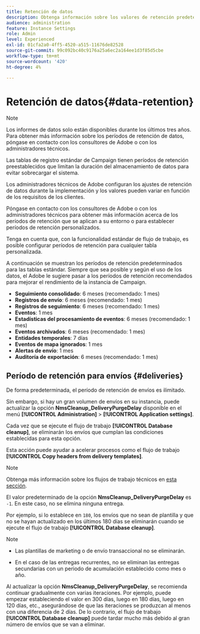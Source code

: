 ```yaml
---
title: Retención de datos
description: Obtenga información sobre los valores de retención predeterminados para las tablas estándar
audience: administration
feature: Instance Settings
role: Admin
level: Experienced
exl-id: 01cfa2a0-4ff5-4520-a515-11676de82528
source-git-commit: 99c092bc40c9176a25a6ec2a164ee1d3f85d5cbe
workflow-type: tm+mt
source-wordcount: '420'
ht-degree: 4%

---
```


# Retención de datos{#data-retention}

>[!NOTE]
>
>Los informes de datos solo están disponibles durante los últimos tres años. Para obtener más información sobre los períodos de retención de datos, póngase en contacto con los consultores de Adobe o con los administradores técnicos.

Las tablas de registro estándar de Campaign tienen períodos de retención preestablecidos que limitan la duración del almacenamiento de datos para evitar sobrecargar el sistema.

Los administradores técnicos de Adobe configuran los ajustes de retención de datos durante la implementación y los valores pueden variar en función de los requisitos de los clientes.

Póngase en contacto con los consultores de Adobe o con los administradores técnicos para obtener más información acerca de los períodos de retención que se aplican a su entorno o para establecer períodos de retención personalizados.

Tenga en cuenta que, con la funcionalidad estándar de flujo de trabajo, es posible configurar períodos de retención para cualquier tabla personalizada.

A continuación se muestran los períodos de retención predeterminados para las tablas estándar. Siempre que sea posible y según el uso de los datos, el Adobe le sugiere pasar a los períodos de retención recomendados para mejorar el rendimiento de la instancia de Campaign.

* **Seguimiento consolidado**: 6 meses (recomendado: 1 mes)
* **Registros de envío**: 6 meses (recomendado: 1 mes)
* **Registros de seguimiento**: 6 meses (recomendado: 1 mes)
* **Eventos**: 1 mes
* **Estadísticas del procesamiento de eventos**: 6 meses (recomendado: 1 mes)
* **Eventos archivados**: 6 meses (recomendado: 1 mes)
* **Entidades temporales**: 7 días
* **Eventos de mapa ignorados**: 1 mes
* **Alertas de envío**: 1 mes
* **Auditoría de exportación**: 6 meses (recomendado: 1 mes)

## Período de retención para envíos {#deliveries}

De forma predeterminada, el período de retención de envíos es ilimitado.

Sin embargo, si hay un gran volumen de envíos en su instancia, puede actualizar la opción **NmsCleanup_DeliveryPurgeDelay** disponible en el menú **[!UICONTROL Administration]** > **[!UICONTROL Application settings]**.

Cada vez que se ejecute el flujo de trabajo **[!UICONTROL Database cleanup]**, se eliminarán los envíos que cumplan las condiciones establecidas para esta opción.

Esta acción puede ayudar a acelerar procesos como el flujo de trabajo **[!UICONTROL Copy headers from delivery templates]**.

>[!NOTE]
>
>Obtenga más información sobre los flujos de trabajo técnicos en [esta sección](technical-workflows.md).


El valor predeterminado de la opción **NmsCleanup_DeliveryPurgeDelay** es `-1`. En este caso, no se elimina ninguna entrega.

Por ejemplo, si lo establece en `180`, los envíos que no sean de plantilla y que no se hayan actualizado en los últimos 180 días se eliminarán cuando se ejecute el flujo de trabajo **[!UICONTROL Database cleanup]**.

>[!NOTE]
>
>* Las plantillas de marketing o de envío transaccional no se eliminarán.
>
>* En el caso de las entregas recurrentes, no se eliminan las entregas secundarias con un periodo de acumulación establecido como mes o año.

Al actualizar la opción **NmsCleanup_DeliveryPurgeDelay**, se recomienda continuar gradualmente con varias iteraciones. Por ejemplo, puede empezar estableciendo el valor en 300 días, luego en 180 días, luego en 120 días, etc., asegurándose de que las iteraciones se produzcan al menos con una diferencia de 2 días. De lo contrario, el flujo de trabajo **[!UICONTROL Database cleanup]** puede tardar mucho más debido al gran número de envíos que se van a eliminar.

